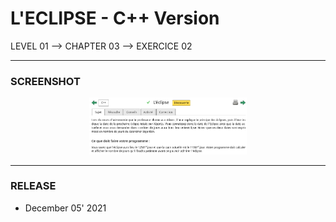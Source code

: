 # L'ECLIPSE - C++ Version
LEVEL 01 --> CHAPTER 03 --> EXERCICE 02

---
### **SCREENSHOT**

<div align="center">
    <img
        src="https://github.com/Ayckinn/CPP/blob/main/FRANCE_IOI/LEVEL_01/Chapter_03/02_eclipse/eclipse.png"
        alt="DEMO"
        style="width:50%">
</div>

---
### **RELEASE**

- December 05' 2021